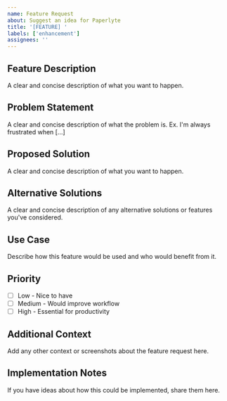 ```yaml
---
name: Feature Request
about: Suggest an idea for Paperlyte
title: '[FEATURE] '
labels: ['enhancement']
assignees: ''
---
```

## Feature Description

A clear and concise description of what you want to happen.

## Problem Statement

A clear and concise description of what the problem is. Ex. I'm always frustrated when [...]

## Proposed Solution

A clear and concise description of what you want to happen.

## Alternative Solutions

A clear and concise description of any alternative solutions or features you've considered.

## Use Case

Describe how this feature would be used and who would benefit from it.

## Priority

- [ ] Low - Nice to have
- [ ] Medium - Would improve workflow
- [ ] High - Essential for productivity

## Additional Context

Add any other context or screenshots about the feature request here.

## Implementation Notes

If you have ideas about how this could be implemented, share them here.
